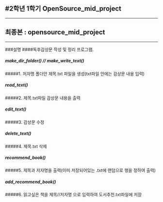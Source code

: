 #2학년 1학기 OpenSource_mid_project
---
---
## 최종본 : opensource_mid_project
---
###설명
####독후감상문 작성 및 정리 프로그램.

####
##### make_dir_folder() // make_write_text()
#####1. 저자명 폴더안 제목.txt 파일을 생성(txt파일 안에는 감상문 내용 입력)

##### read_text()
#####2. 제목.txt파일 감상문 내용을 출력

##### edit_text()
#####3. 감상문 수정

##### delete_text()
#####4. 제목.txt 삭제

##### recommend_book()
#####5. 제목과 저자명을 출력(이미 저장되어있는 .txt에 랜덤으로 행을 정하여 출력)

##### add_recommend_book()
#####6. 읽고싶은 책을 제목//저자명 으로 입력하여 도서추천.txt파일에 저장
